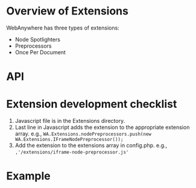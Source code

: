 # Overview of Extensions #
WebAnywhere has three types of extensions:
  * Node Spotlighters
  * Preprocessors
  * Once Per Document

# API #

# Extension development checklist #
  1. Javascript file is in the Extensions directory.
  1. Last line in Javascript adds the extension to the appropriate extension array. e.g., `WA.Extensions.nodePreprocessors.push(new WA.Extensions.IFrameNodePreprocessor());`
  1. Add the extension to the extensions array in config.php. e.g., ` ,'/extensions/iframe-node-preprocessor.js' `

# Example #